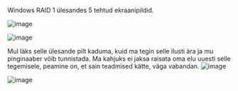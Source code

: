 Windows RAID 1 ülesandes 5 tehtud ekraanipildid.

![image](https://user-images.githubusercontent.com/92860669/199222713-d5927387-b21b-4f49-904d-ab318d935fd2.png)

![image](https://user-images.githubusercontent.com/92860669/199229158-30a7bbbb-36cd-4c5c-8132-057dbc0e4319.png)

Mul läks selle ülesande pilt kaduma, kuid ma tegin selle ilusti ära ja mu pinginaaber võib tunnistada. Ma kahjuks ei jaksa raisata oma elu uuesti selle tegemisele, peamine on, et sain teadmised kätte, väga vabandan. 
![image](https://user-images.githubusercontent.com/92860669/199244697-96818502-dae9-4b89-87f1-aa046ba34137.png)

![image](https://user-images.githubusercontent.com/92860669/199243314-47dca395-a60a-4034-b9c0-0ab73dfdca90.png)
